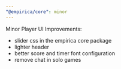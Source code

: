 ```yaml
---
"@empirica/core": minor
---
```


Minor Player UI Improvements:

- slider css in the empirica core package
- lighter header
- better score and timer font configuration
- remove chat in solo games
